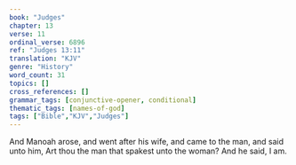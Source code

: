 ```yaml
---
book: "Judges"
chapter: 13
verse: 11
ordinal_verse: 6896
ref: "Judges 13:11"
translation: "KJV"
genre: "History"
word_count: 31
topics: []
cross_references: []
grammar_tags: [conjunctive-opener, conditional]
thematic_tags: [names-of-god]
tags: ["Bible","KJV","Judges"]
---
```

And Manoah arose, and went after his wife, and came to the man, and said unto him, Art thou the man that spakest unto the woman? And he said, I am.
